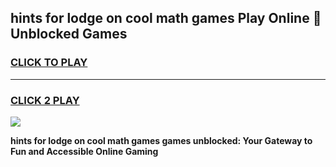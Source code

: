
## hints for lodge on cool math games Play Online 👋 Unblocked Games
<h3>
<a href="https://news.freeplayer.one?title=hints_for_lodge_on_cool_math_games&ref=17CMG">CLICK TO PLAY</a></h3>
<hr>

<h3>
<a href="https://news.freeplayer.one?title=hints_for_lodge_on_cool_math_games&ref=17CMG">CLICK 2 PLAY</a>
  
</h3>

<a href="https://news.freeplayer.one?title=hints_for_lodge_on_cool_math_games&ref=17CMG/"><img src="https://clearcache.store/games.png"></a>


**hints for lodge on cool math games games unblocked: Your Gateway to Fun and Accessible Online Gaming**
